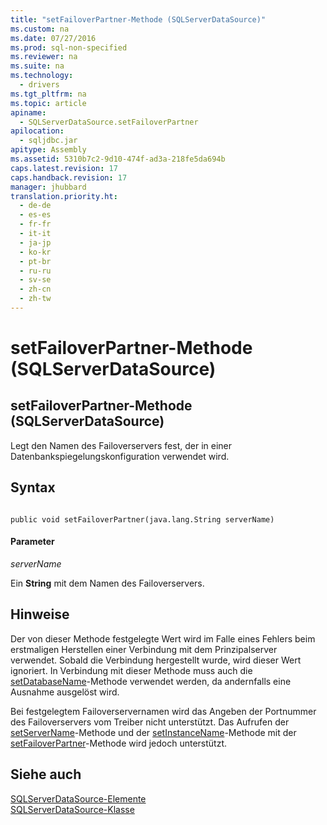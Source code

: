 ```yaml
---
title: "setFailoverPartner-Methode (SQLServerDataSource)"
ms.custom: na
ms.date: 07/27/2016
ms.prod: sql-non-specified
ms.reviewer: na
ms.suite: na
ms.technology: 
  - drivers
ms.tgt_pltfrm: na
ms.topic: article
apiname: 
  - SQLServerDataSource.setFailoverPartner
apilocation: 
  - sqljdbc.jar
apitype: Assembly
ms.assetid: 5310b7c2-9d10-474f-ad3a-218fe5da694b
caps.latest.revision: 17
caps.handback.revision: 17
manager: jhubbard
translation.priority.ht: 
  - de-de
  - es-es
  - fr-fr
  - it-it
  - ja-jp
  - ko-kr
  - pt-br
  - ru-ru
  - sv-se
  - zh-cn
  - zh-tw
---
```

# setFailoverPartner-Methode (SQLServerDataSource)
    
## setFailoverPartner\-Methode \(SQLServerDataSource\)  
 Legt den Namen des Failoverservers fest, der in einer Datenbankspiegelungskonfiguration verwendet wird.  
  
## Syntax  
  
```  
  
public void setFailoverPartner(java.lang.String serverName)  
```  
  
#### Parameter  
 *serverName*  
  
 Ein **String** mit dem Namen des Failoverservers.  
  
## Hinweise  
 Der von dieser Methode festgelegte Wert wird im Falle eines Fehlers beim erstmaligen Herstellen einer Verbindung mit dem Prinzipalserver verwendet. Sobald die Verbindung hergestellt wurde, wird dieser Wert ignoriert. In Verbindung mit dieser Methode muss auch die [setDatabaseName](../content/setDatabaseName-Method--SQLServerDataSource-.md)\-Methode verwendet werden, da andernfalls eine Ausnahme ausgelöst wird.  
  
 Bei festgelegtem Failoverservernamen wird das Angeben der Portnummer des Failoverservers vom Treiber nicht unterstützt. Das Aufrufen der [setServerName](../content/setServerName-Method--SQLServerDataSource-.md)\-Methode und der [setInstanceName](../content/setInstanceName-Method--SQLServerDataSource-.md)\-Methode mit der [setFailoverPartner](../content/setFailoverPartner-Method--SQLServerDataSource-.md)\-Methode wird jedoch unterstützt.  
  
## Siehe auch  
 [SQLServerDataSource-Elemente](../content/SQLServerDataSource-Members.md)   
 [SQLServerDataSource-Klasse](../content/SQLServerDataSource-Class.md)  
  
  